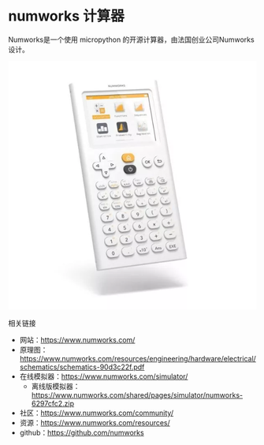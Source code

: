 # numworks 计算器

Numworks是一个使用 micropython 的开源计算器，由法国创业公司Numworks设计。

![](numworks.webp)

相关链接

- 网站：https://www.numworks.com/
- 原理图：https://www.numworks.com/resources/engineering/hardware/electrical/schematics/schematics-90d3c22f.pdf
- 在线模拟器：https://www.numworks.com/simulator/
  - 离线版模拟器：https://www.numworks.com/shared/pages/simulator/numworks-6297cfc2.zip
- 社区：https://www.numworks.com/community/
- 资源：https://www.numworks.com/resources/
- github：https://github.com/numworks
